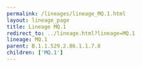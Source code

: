 ```yaml
---
permalink: /lineages/lineage_MQ.1.html
layout: lineage_page
title: Lineage MQ.1
redirect_to: ../lineage.html?lineage=MQ.1
lineage: MQ.1
parent: B.1.1.529.2.86.1.1.7.8
children: ['MQ.1']
---
```


